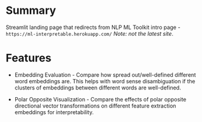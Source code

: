 # Summary
Streamlit landing page that redirects from NLP ML Toolkit intro page - `https://ml-interpretable.herokuapp.com/` *Note: not the latest site*.

# Features

* Embedding Evaluation - Compare how spread out/well-defined different word embeddings are. This helps with word sense disambiguation if the clusters of embeddings between different words are well-defined.

* Polar Opposite Visualization - Compare the effects of polar opposite directional vector transformations on different feature extraction embeddings for interpretability.

